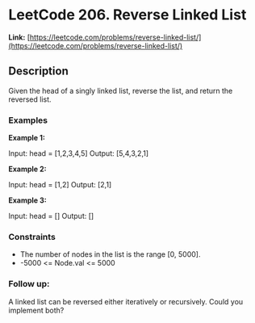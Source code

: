 # LeetCode 206. Reverse Linked List

**Link:** [https://leetcode.com/problems/reverse-linked-list/](https://leetcode.com/problems/reverse-linked-list/)

## Description

Given the head of a singly linked list, reverse the list, and return the reversed list.

### Examples

**Example 1:**

Input: head = [1,2,3,4,5]
Output: [5,4,3,2,1]

**Example 2:**

Input: head = [1,2]
Output: [2,1]

**Example 3:**

Input: head = []
Output: []

### Constraints

- The number of nodes in the list is the range [0, 5000].
- -5000 <= Node.val <= 5000

### Follow up:
A linked list can be reversed either iteratively or recursively. Could you implement both?
